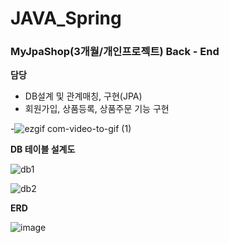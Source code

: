 # JAVA_Spring

### MyJpaShop(3개월/개인프로젝트) Back - End


**담당**

- DB설계 및 관계매칭, 구현(JPA)
- 회원가입, 상품등록, 상품주문 기능 구현

-![ezgif com-video-to-gif (1)](https://github.com/DongHoonYu96/JAVA_Spring/assets/50190387/bb73b84d-aaff-4fac-87b7-b4784ffb9d5d)

**DB 테이블 설계도**

![db1](https://github.com/DongHoonYu96/JAVA_Spring/assets/50190387/dc110340-5623-46cb-8518-64f1b2277120)

![db2](https://github.com/DongHoonYu96/JAVA_Spring/assets/50190387/889f556c-0e3a-4ffb-817f-ccc485f92235)

**ERD**

![image](https://github.com/user-attachments/assets/9d002545-f062-4273-865f-9ecc10c2d0c6)

